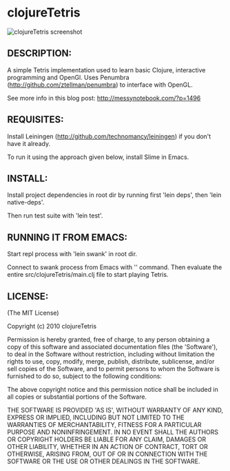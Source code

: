 # clojureTetris

<img src="http://github.com/downloads/thomanil/clojureTetris/screenshot.jpg" alt="clojureTetris screenshot" />

## DESCRIPTION:

A simple Tetris implementation used to learn basic Clojure,
interactive programming and OpenGl. Uses Penumbra
(http://github.com/ztellman/penumbra) to interface with OpenGL.

See more info in this blog post: http://messynotebook.com/?p=1496

## REQUISITES:

Install Leiningen (http://github.com/technomancy/leiningen) if you
don't have it already.

To run it using the approach given below, install Slime in Emacs.

## INSTALL:

Install project dependencies in root dir by running first 'lein deps', then
'lein native-deps'.

Then run test suite with 'lein test'.

## RUNNING IT FROM EMACS:

Start repl process with 'lein swank' in root dir.

Connect to swank process from Emacs with
'<slime-connect>' command.  Then evaluate the entire
src/clojureTetris/main.clj file to start playing Tetris.

## LICENSE:

(The MIT License)

Copyright (c) 2010 clojureTetris

Permission is hereby granted, free of charge, to any person obtaining
a copy of this software and associated documentation files (the
'Software'), to deal in the Software without restriction, including
without limitation the rights to use, copy, modify, merge, publish,
distribute, sublicense, and/or sell copies of the Software, and to
permit persons to whom the Software is furnished to do so, subject to
the following conditions:

The above copyright notice and this permission notice shall be
included in all copies or substantial portions of the Software.

THE SOFTWARE IS PROVIDED 'AS IS', WITHOUT WARRANTY OF ANY KIND,
EXPRESS OR IMPLIED, INCLUDING BUT NOT LIMITED TO THE WARRANTIES OF
MERCHANTABILITY, FITNESS FOR A PARTICULAR PURPOSE AND NONINFRINGEMENT.
IN NO EVENT SHALL THE AUTHORS OR COPYRIGHT HOLDERS BE LIABLE FOR ANY
CLAIM, DAMAGES OR OTHER LIABILITY, WHETHER IN AN ACTION OF CONTRACT,
TORT OR OTHERWISE, ARISING FROM, OUT OF OR IN CONNECTION WITH THE
SOFTWARE OR THE USE OR OTHER DEALINGS IN THE SOFTWARE.